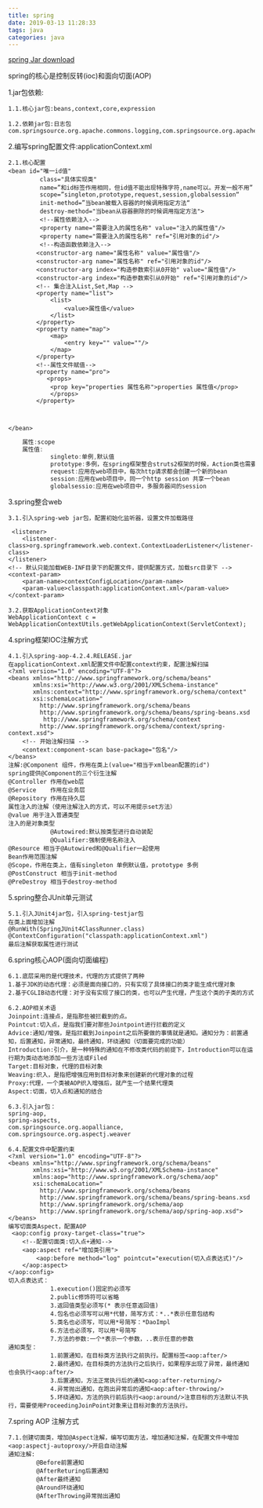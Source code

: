 ```yaml
---
title: spring
date: 2019-03-13 11:28:33
tags: java
categories: java
---
```


[spring Jar download](http://repo.spring.io/release/org/springframework/spring)

spring的核心是控制反转(ioc)和面向切面(AOP)

1.jar包依赖:

	1.1.核心jar包:beans,context,core,expression
	
	1.2.依赖jar包:日志包com.springsource.org.apache.commons.logging,com.springsource.org.apache.log4j

2.编写spring配置文件:applicationContext.xml

	2.1.核心配置 
	<bean id="唯一id值"
			 class="具体实现类" 
			 name=”和id标签作用相同，但id值不能出现特殊字符,name可以。开发一般不用”
			 scope=”singleton,prototype,request,session,globalsession“ 
			 init-method=”当bean被载入容器的时候调用指定方法“ 
			 destroy-method="当bean从容器删除的时候调用指定方法">
			 <!--属性依赖注入-->
			 <property name="需要注入的属性名称" value="注入的属性值"/>
			 <property name="需要注入的属性名称" ref="引用对象的id"/>
			 <!--构造函数依赖注入-->
			<constructor-arg name="属性名称" value="属性值"/>
			<constructor-arg name="属性名称" ref="引用对象的id"/>
			<constructor-arg index="构造参数索引从0开始" value="属性值"/>
			<constructor-arg index="构造参数索引从0开始" ref="引用对象的id"/>
			<!-- 集合注入List,Set,Map -->
			<property name="list">
				<list>
					<value>属性值</value>	
				</list>
			</property>
			<property name="map">
				<map>
					<entry key="" value=""/> 
				</map>
			</property>
			<!--属性文件赋值-->
			<property name="pro">
			   <props>
                <prop key="properties 属性名称">properties 属性值</prop>
            	</props>
			</property>
			

			
	</bean>
	
```java
	属性:scope
	属性值:
			singleto:单例,默认值
			prototype:多例，在spring框架整合struts2框架的时候，Action类也需要交给spring做管理，需要把Action类配置成多例
			request:应用在web项目中，每次http请求都会创建一个新的bean
			session:应用在web项目中，同一个http session 共享一个bean
			globalsessio:应用在web项目中，多服务器间的session
```

3.spring整合web
	
	3.1.引入spring-web jar包，配置初始化监听器，设置文件加载路径
	
	 <listener>
        <listener-class>org.springframework.web.context.ContextLoaderListener</listener-class>
    </listener>
	<!-- 默认只能加载WEB-INF目录下的配置文件，提供配置方式，加载src目录下 -->
    <context-param>
        <param-name>contextConfigLocation</param-name>
        <param-value>classpath:applicationContext.xml</param-value>
    </context-param>
    
   	3.2.获取ApplicationContext对象 
   	WebApplicationContext c = WebApplicationContextUtils.getWebApplicationContext(ServletContext);
    
4.spring框架IOC注解方式

	4.1.引入spring-aop-4.2.4.RELEASE.jar
	在applicationContext.xml配置文件中配置context约束，配置注解扫描
	<?xml version="1.0" encoding="UTF-8"?>
	<beans xmlns="http://www.springframework.org/schema/beans"
	       xmlns:xsi="http://www.w3.org/2001/XMLSchema-instance"
	       xmlns:context="http://www.springframework.org/schema/context"
	       xsi:schemaLocation="
	         http://www.springframework.org/schema/beans
	         http://www.springframework.org/schema/beans/spring-beans.xsd
	          http://www.springframework.org/schema/context
	         http://www.springframework.org/schema/context/spring-context.xsd">
		<!-- 开始注解扫描 -->
		<context:component-scan base-package="包名"/>
	</beans>
	注解:@Component 组件，作用在类上(value="相当于xmlbean配置的id") 
	spring提供@Component的三个衍生注解
	@Controller 作用在web层
	@Service 	作用在业务层
	@Repository 作用在持久层
	属性注入的注解（使用注解注入的方式，可以不用提示set方法）
	@value 用于注入普通类型
	注入的是对象类型
				@Autowired:默认按类型进行自动装配
				@Qualifier:强制使用名称注入
	@Resource 相当于@Autowired和@Qualifier一起使用
	Bean作用范围注解
	@Scope，作用在类上，值有singleton 单例默认值，prototype 多例
	@PostConstruct 相当于init-method
	@PreDestroy 相当于destroy-method
	
5.spring整合JUnit单元测试
	
	5.1.引入JUnit4jar包，引入spring-testjar包
	在类上面增加注解
	@RunWith(SpringJUnit4ClassRunner.class)
	@ContextConfiguration("classpath:applicationContext.xml")
	最后注解获取属性进行测试

6.spring核心AOP(面向切面编程)
	
	6.1.底层采用的是代理技术，代理的方式提供了两种
	1.基于JDK的动态代理：必须是面向接口的，只有实现了具体接口的类才能生成代理对象
	2.基于CGLIB动态代理：对于没有实现了接口的类，也可以产生代理，产生这个类的子类的方式
	
	6.2.AOP相关术语
	Joinpoint:连接点，是指那些被拦截到的点。
	Pointcut:切入点，是指我们要对那些Jointpoint进行拦截的定义
	Advice:通知/增强，是指拦截到Joinpoint之后所要做的事情就是通知。通知分为：前置通知，后置通知，异常通知，最终通知，环绕通知（切面要完成的功能）
	Introduction:引介，是一种特殊的通知在不修改类代码的前提下，Introduction可以在运行期为类动态地添加一些方法或Filed
	Target:目标对象，代理的目标对象
	Weaving:织入，是指把增强应用到目标对象来创建新的代理对象的过程
	Proxy:代理，一个类被AOP织入增强后，就产生一个结果代理类
	Aspect:切面，切入点和通知的结合
	
	6.3.引入jar包：
	spring-aop,
	spring-aspects,
	com.springsource.org.aopalliance,
	com.springsource.org.aspectj.weaver
	
	6.4.配置文件中配置约束
	<?xml version="1.0" encoding="UTF-8"?>
	<beans xmlns="http://www.springframework.org/schema/beans"
	       xmlns:xsi="http://www.w3.org/2001/XMLSchema-instance"
	       xmlns:aop="http://www.springframework.org/schema/aop"
	       xsi:schemaLocation="
	         http://www.springframework.org/schema/beans
	         http://www.springframework.org/schema/beans/spring-beans.xsd
	         http://www.springframework.org/schema/aop
	         http://www.springframework.org/schema/aop/spring-aop.xsd">
	</beans>
	编写切面类Aspect，配置AOP
	 <aop:config proxy-target-class="true">
        <!--配置切面类:切入点+通知-->
        <aop:aspect ref="增加类引用">
            <aop:before method="log" pointcut="execution(切入点表达式)"/>
        </aop:aspect>
    </aop:config>
    切入点表达式：
    			1.execution()固定的必须写
    			2.public修饰符可以省略
    			3.返回值类型必须写(* 表示任意返回值)
    			4.包名也必须写可以用*代替，简写方式：*..*表示任意包结构
    			5.类名也必须写，可以用*号简写：*DaoImpl
    			6.方法也必须写，可以用*号简写
    			7.方法的参数:一个*表示一个参数，..表示任意的参数
    通知类型：
    			1.前置通知，在目标类方法执行之前执行。配置标签<aop:after/>
    			2.最终通知，在目标类的方法执行之后执行，如果程序出现了异常，最终通知也会执行<aop:after/>
    			3.后置通知，方法正常执行后的通知<aop:after-returning/>
    			4.异常抛出通知，在跑出异常后的通知<aop:after-throwing/>
    			5.环绕通知，方法的执行前后执行<aop:around/>注意目标的方法默认不执行，需要使用ProceedingJoinPoint对象来让目标对象的方法执行。
   
7.spring AOP 注解方式
	
	7.1.创建切面类，增加@Aspect注解，编写切面方法，增加通知注解，在配置文件中增加<aop:aspectj-autoproxy/>开启自动注解
	通知注解:
			@Before前置通知
			@AfterReturing后置通知
			@After最终通知
			@Around环绕通知
			@AfterThrowing异常抛出通知
    			
    			
	